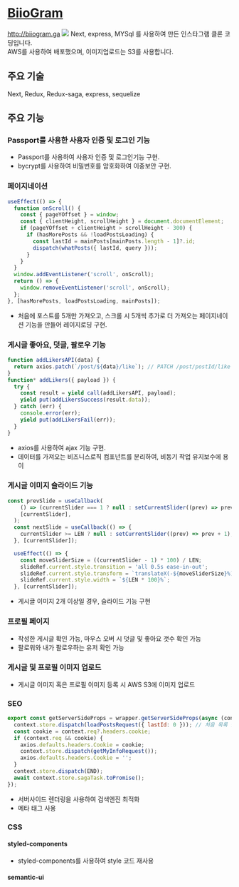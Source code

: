 # [BiioGram](http://biiogram.ga)
http://biiogram.ga
<img src="https://postfiles.pstatic.net/MjAyMTAyMDJfMTg2/MDAxNjEyMjQ1MjExMDU3.lLuizlkBpzW4XBhffp1kib4I44xP6Z8e0Nei7p0l6R4g.nIWEujcdSEftqvRXgmATt7d8i_zuWNgq_QqXOP1OVyQg.GIF.bohwajung/biiogram.gif?type=w966">
Next, express, MYSql 를 사용하여 만든 인스타그램 클론 코딩입니다.  
AWS를 사용하여 배포했으며, 이미지업로드는 S3를 사용합니다.

## 주요 기술
Next, Redux, Redux-saga, express, sequelize

## 주요 기능

### Passport를 사용한 사용자 인증 및 로그인 기능
- Passport를 사용하여 사용자 인증 및 로그인기능 구현.  
- bycrypt를 사용하여 비밀번호를 암호화하여 이중보안 구현.

### 페이지네이션
```js
useEffect(() => {
  function onScroll() {
    const { pageYOffset } = window;
    const { clientHeight, scrollHeight } = document.documentElement;
    if (pageYOffset + clientHeight > scrollHeight - 300) {
      if (hasMorePosts && !loadPostsLoading) {
        const lastId = mainPosts[mainPosts.length - 1]?.id;
        dispatch(whatPosts({ lastId, query }));
      }
    }
  }
  window.addEventListener('scroll', onScroll);
  return () => {
    window.removeEventListener('scroll', onScroll);
  };
}, [hasMorePosts, loadPostsLoading, mainPosts]);
```
- 처음에 포스트를 5개만 가져오고, 스크롤 시 5개씩 추가로 더 가져오는 페이지네이션 기능을 만들어 레이지로딩 구현.

### 게시글 좋아요, 덧글, 팔로우 기능
```js
function addLikersAPI(data) {
  return axios.patch(`/post/${data}/like`); // PATCH /post/postId/like
}
function* addLikers({ payload }) {
  try {
    const result = yield call(addLikersAPI, payload);
    yield put(addLikersSuccess(result.data));
  } catch (err) {
    console.error(err);
    yield put(addLikersFail(err));
  }
}
```
- axios를 사용하여 ajax 기능 구현. 
- 데이터를 가져오는 비즈니스로직 컴포넌트를 분리하여, 비동기 작업 유지보수에 용이  

### 게시글 이미지 슬라이드 기능

```js
const prevSlide = useCallback(
    () => (currentSlider === 1 ? null : setCurrentSlider((prev) => prev - 1)),
    [currentSlider],
  );
  const nextSlide = useCallback(() => {
    currentSlider >= LEN ? null : setCurrentSlider((prev) => prev + 1);
  }, [currentSlider]);

  useEffect(() => {
    const moveSliderSize = ((currentSlider - 1) * 100) / LEN;
    slideRef.current.style.transition = 'all 0.5s ease-in-out';
    slideRef.current.style.transform = `translateX(-${moveSliderSize}%)`;
    slideRef.current.style.width = `${LEN * 100}%`;
  }, [currentSlider]);
  ```
  - 게시글 이미지 2개 이상일 경우, 슬라이드 기능 구현  

### 프로필 페이지  

- 작성한 게시글 확인 가능, 마우스 오버 시 덧글 및 좋아요 갯수 확인 가능  
- 팔로워와 내가 팔로우하는 유저 확인 가능  


### 게시글 및 프로필 이미지 업로드
- 게시글 이미지 혹은 프로필 이미지 등록 시 AWS S3에 이미지 업로드 

### SEO
```js
export const getServerSideProps = wrapper.getServerSideProps(async (context) => {
  context.store.dispatch(loadPostsRequest({ lastId: 0 })); // 처음 목록 불러오기
  const cookie = context.req?.headers.cookie;
  if (context.req && cookie) {
    axios.defaults.headers.Cookie = cookie;
    context.store.dispatch(getMyInfoRequest());
    axios.defaults.headers.Cookie = '';
  }
  context.store.dispatch(END);
  await context.store.sagaTask.toPromise();
});
```
- 서버사이드 렌더링을 사용하여 검색엔진 최적화  
- 메타 태그 사용

### CSS
#### styled-components
- styled-components를 사용하여 style 코드 재사용
#### semantic-ui
